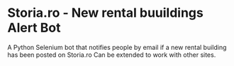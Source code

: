 # Storia.ro - New rental buuildings Alert Bot

A Python Selenium bot that notifies people by email if a new rental building has been posted on Storia.ro
Can be extended to work with other sites.

